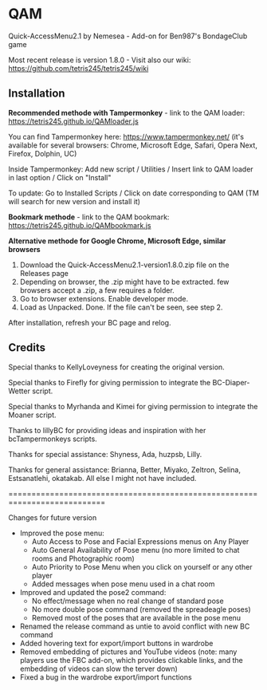 # QAM

Quick-AccessMenu2.1 by Nemesea - Add-on for Ben987's BondageClub game 

Most recent release is version 1.8.0 - Visit also our wiki: https://github.com/tetris245/tetris245/wiki

## Installation 

**Recommended methode with Tampermonkey** - link to the QAM loader: https://tetris245.github.io/QAMloader.js

You can find Tampermonkey here: https://www.tampermonkey.net/ (it's available for several browsers: Chrome, Microsoft Edge, Safari, Opera Next, Firefox, Dolphin, UC)

Inside Tampermonkey: Add new script / Utilities / Insert link to QAM loader in last option / Click on "Install"

To update: Go to Installed Scripts / Click on date corresponding to QAM (TM will search for new version and install it)

**Bookmark methode** - link to the QAM bookmark: https://tetris245.github.io/QAMbookmark.js

**Alternative methode for Google Chrome, Microsoft Edge, similar browsers**
1. Download the Quick-AccessMenu2.1-version1.8.0.zip file on the Releases page
2. Depending on browser, the .zip might have to be extracted. few browsers accept a .zip, a few requires a folder.
3. Go to browser extensions. Enable developer mode.
4. Load as Unpacked. Done. If the file can't be seen, see step 2.

After installation, refresh your BC page and relog.

## Credits

Special thanks to KellyLoveyness for creating the original version.

Special thanks to Firefly for giving permission to integrate the BC-Diaper-Wetter script.

Special thanks to Myrhanda and Kimei for giving permission to integrate the Moaner script.

Thanks to lillyBC for providing ideas and inspiration with her bcTampermonkeys scripts.

Thanks for special assistance:
Shyness, Ada, huzpsb, Lilly.

Thanks for general assistance:
Brianna, Better, Miyako, Zeltron, Selina, Estsanatlehi, okatakab.
All else I might not have included.

===========================================================================

Changes for future version 

* Improved the pose menu:
  - Auto Access to Pose and Facial Expressions menus on Any Player
  - Auto General Availability of Pose menu (no more limited to chat rooms and Photographic room)
  - Auto Priority to Pose Menu when you click on yourself or any other player
  - Added messages when pose menu used in a chat room
* Improved and updated the pose2 command:
  - No effect/message when no real change of standard pose
  - No more double pose command (removed the spreadeagle poses)
  - Removed most of the poses that are available in the pose menu
* Renamed the release command as untie to avoid conflict with new BC command
* Added hovering text for export/import buttons in wardrobe
* Removed embedding of pictures and YouTube videos (note: many players use the FBC add-on, which provides clickable links, and the embedding of videos can slow the terver down)
* Fixed a bug in the wardrobe export/import functions







